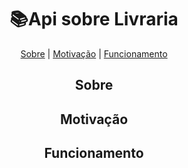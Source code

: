 <h1 align="center">   📚Api sobre Livraria

</h1>

<p align="center">
    <a href="#-Sobre">Sobre</a>  |  <a href="#-Motivação">Motivação</a>  |  <a href="#-Funcionamento">Funcionamento</a>
</p>
  
 


<h2 align="center">Sobre</h2>


<h2 align="center">Motivação</h2>


<h2 align="center">Funcionamento</h2>

